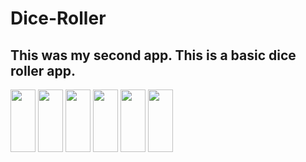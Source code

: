 # Dice-Roller
## This was my second app. This is a basic dice roller app.
<img src="https://user-images.githubusercontent.com/85705114/139744586-042b378f-8b48-47e0-8542-854224424786.jpeg" height="100px" width="40px">
<img src="https://user-images.githubusercontent.com/85705114/139744589-f68e2e31-2c69-49b8-bdff-f0e48ff91fe0.jpeg" height="100px" width="40px">
<img src="https://user-images.githubusercontent.com/85705114/139744592-5ba6d12f-31ce-4faa-8697-778dba3ac519.jpeg" height="100px" width="40px">
<img src="https://user-images.githubusercontent.com/85705114/139744594-829da37e-b105-4591-abb6-a02c3b01737f.jpeg" height="100px" width="40px">
<img src="https://user-images.githubusercontent.com/85705114/139744596-7179e91a-e7a7-4dad-9955-308eb33bbf24.jpeg" height="100px" width="40px">
<img src="https://user-images.githubusercontent.com/85705114/139744599-62f3830a-582d-4812-86ce-b446228c2ad1.jpeg" height="100px" width="40px">
